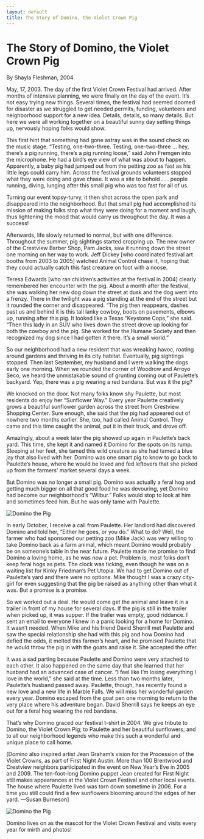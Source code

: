 ```yaml
---
layout: default
title: The Story of Domino, the Violet Crown Pig
---
```

The Story of Domino, the Violet Crown Pig
=========================================

By Shayla Fleshman, 2004

May, 17, 2003. The day of the first Violet Crown Festival had arrived. After
months of intensive planning, we were finally on the day of the event. It’s
not easy trying new things. Several times, the festival had seemed doomed for
disaster as we struggled to get needed permits, funding, volunteers and
neighborhood support for a new idea. Details, details, so many details. But
here we were all working together on a beautiful sunny day setting things up,
nervously hoping folks would show. 

This first hint that something had gone astray was in the sound check on the
music stage. “Testing, one-two-three. Testing, one-two-three … hey, there’s a
pig running, there’s a pig running loose,” said John Fremgen into the
microphone. He had a bird’s eye view of what was about to happen. Apparently,
a baby pig had jumped out from the petting zoo as fast as his little legs
could carry him. Across the festival grounds volunteers stopped what they
were doing and gave chase. It was a site to behold . . . people running,
diving, lunging after this small pig who was too fast for all of us.

Turning our event topsy-turvy, it then shot across the open park and
disappeared into the neighborhood. But that small pig had accomplished its
mission of making folks stop what they were doing for a moment and laugh,
thus lightening the mood that would carry us throughout the day. It was a
success!

Afterwards, life slowly returned to normal, but with one difference.
Throughout the summer, pig sightings started cropping up. The new owner of
the Crestview Barber Shop, Pam Jacks, saw it running down the street one
morning on her way to work. Jeff Dickey [who coordinated festival art booths
from 2003 to 2005] watched Animal Control chase it, hoping that they could
actually catch this fast creature on foot with a noose.

Teresa Edwards [who ran children’s activities at the festival in 2004] clearly
remembered her encounter with the pig. About a month after the festival, she
was walking her new dog down the street at dusk and the dog went into a
frenzy. There in the twilight was a pig standing at the end of the street but
it rounded the corner and disappeared. “The pig then reappears, dashes past
us and behind it is this tall lanky cowboy, boots on pavements, elbows up,
running after this pig. It looked like a Texas “Keystone Cops,” she
said. “Then this lady in an SUV who lives down the street drove up looking
for both the cowboy and the pig. She worked for the Humane Society and then
recognized my dog since I had gotten it there. It’s a small world.” 

So our neighborhood had a new resident that was wreaking havoc, rooting around
gardens and thriving in its city habitat. Eventually, pig sightings stopped.
Then last September, my husband and I were walking the dogs early one
morning. When we rounded the corner of Woodrow and Arroyo Seco, we heard the
unmistakable sound of grunting coming out of Paulette’s backyard. Yep, there
was a pig wearing a red bandana. But was it the pig?

We knocked on the door. Not many folks know shy Paulette, but most residents
do enjoy her “Sunflower Way.” Every year Paulette creatively grows a
beautiful sunflower garden across the street from Crestview Shopping Center.
Sure enough, she said that the pig had appeared out of nowhere two months
earlier. She, too, had called Animal Control. They came and this time caught
the animal, put it in their truck, and drove off. 

Amazingly, about a week later the pig showed up again in Paulette’s back yard.
This time, she kept it and named it Domino for the spots on its rump.
Sleeping at her feet, she tamed this wild creature as she had tamed a blue
jay that also lived with her. Domino was one smart pig to know to go back to
Paulette’s house, where he would be loved and fed leftovers that she picked
up from the farmers’ market several days a week.

But Domino was no longer a small pig. Domino was actually a feral hog and
getting much bigger on all that good food he was devouring, yet Domino had
become our neighborhood’s “Wilbur.” Folks would stop to look at him and
sometimes feed him. But he was only tame with Paulette.

<img src="img/domino-sm.jpg" alt="Domino the Pig" class="img-responsive well">

In early October, I receive a call from Paulette. Her landlord had discovered
Domino and told her, “Either he goes, or you do.” What to do? Well, the
farmer who had sponsored our petting zoo (Mike Jack) was very willing to take
Domino back as a farm animal, which meant Domino would probably be on
someone’s table in the near future. Paulette made me promise to find Domino a
loving home, as he was now a pet. Problem is, most folks don’t keep feral
hogs as pets. The clock was ticking, even though he was on a waiting list for
Kinky Friedman’s Pet Utopia. We had to get Domino out of Paulette’s yard and
there were no options. Mike thought I was a crazy city-girl for even
suggesting that the pig be raised as anything other than what it was. But a
promise is a promise.  

So we worked out a deal. He would come get the animal and leave it in a
trailer in front of my house for several days. If the pig is still in the
trailer when picked up, it was supper. If the trailer was empty, good
riddance. I sent an email to everyone I knew in a panic looking for a home
for Domino. It wasn’t needed. When Mike and his friend David Sherrill met
Paulette and saw the special relationship she had with this pig and how
Domino had defied the odds, it melted this farmer’s heart, and he promised
Paulette that he would throw the pig in with the goats and raise it. She
accepted the offer.

It was a sad parting because Paulette and Domino were very attached to each
other. It also happened on the same day that she learned that her husband had
an advanced case of cancer.  “I feel like I’m losing everything I love in the
world,” she said at the time. Less than two months later, Paulette’s husband
passed away. Paulette, though, has recently found a new love and a new life
in Marble Falls. We will miss her wonderful garden every year. Domino escaped
from the goat pen one morning to return to the very place where his adventure
began. David Sherrill says he keeps an eye out for a feral hog wearing the
red bandana.

That’s why Domino graced our festival t-shirt in 2004. We give tribute to
Domino, the Violet Crown Pig; to Paulette and her beautiful sunflowers; and
to all our neighborhood legends who make this such a wonderful and unique
place to call home.

[Domino also inspired artist Jean Graham’s vision for the Procession of the
Violet Crowns, as part of First Night Austin. More than 100 Brentwood and
Crestview neighbors participated in the event on New Year’s Eve in 2005 and
2009. The ten-foot-long Domino puppet Jean created for First Night still
makes appearances at the Violet Crown Festival and other local events. The
house where Paulette lived was torn down sometime in 2006. For a time you
still could find a few sunflowers blooming around the edges of her
yard. —Susan Burneson]

<img src="img/vccw_domino_flu.jpg" alt="Domino the Pig" class="img-responsive well">

Domino lives on as the mascot for the Violet Crown Festival and
visits every year for mirth and photos!
